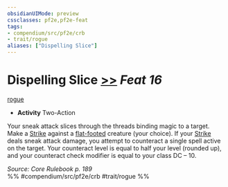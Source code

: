 ```yaml
---
obsidianUIMode: preview
cssclasses: pf2e,pf2e-feat
tags:
- compendium/src/pf2e/crb
- trait/rogue
aliases: ["Dispelling Slice"]
---
```

# Dispelling Slice  [>>](rules/core-rulebook/chapter-9-playing-the-game.md#Actions "Two-Action") *Feat 16*  
[rogue](rules/traits/rogue.md "Rogue Class Trait")  

- **Activity** Two-Action

Your sneak attack slices through the threads binding magic to a target. Make a [Strike](rules/actions/strike.md) against a [flat-footed](rules/conditions.md#Flat-footed) creature (your choice). If your [Strike](rules/actions/strike.md) deals sneak attack damage, you attempt to counteract a single spell active on the target. Your counteract level is equal to half your level (rounded up), and your counteract check modifier is equal to your class DC – 10.

*Source: Core Rulebook p. 189*  
%% #compendium/src/pf2e/crb #trait/rogue %%